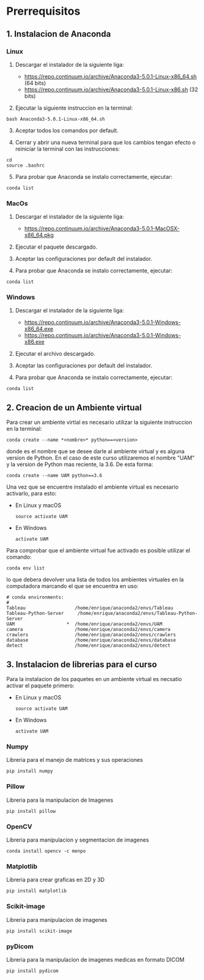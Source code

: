 # Prerrequisitos

## 1. Instalacion de Anaconda

### Linux

1. Descargar el instalador de la siguiente liga:
   - https://repo.continuum.io/archive/Anaconda3-5.0.1-Linux-x86_64.sh (64 bits)
   - https://repo.continuum.io/archive/Anaconda3-5.0.1-Linux-x86.sh (32 bits)

2. Ejecutar la siguiente instruccion en la terminal:
```
bash Anaconda3-5.0.1-Linux-x86_64.sh
```

3. Aceptar todos los comandos por default.

4. Cerrar y abrir una nueva terminal para que los cambios tengan efecto o reiniciar la terminal con las instrucciones:
```
cd
source .bashrc
```

5. Para probar que Anaconda se instalo correctamente, ejecutar:
```
conda list
```

### MacOs

1. Descargar el instalador de la siguiente liga:
   - https://repo.continuum.io/archive/Anaconda3-5.0.1-MacOSX-x86_64.pkg

2. Ejecutar el paquete descargado.

3. Aceptar las configuraciones por default del instalador.

4. Para probar que Anaconda se instalo correctamente, ejecutar:
```
conda list
```

### Windows

1. Descargar el instalador de la siguiente liga:
   - https://repo.continuum.io/archive/Anaconda3-5.0.1-Windows-x86_64.exe
   - https://repo.continuum.io/archive/Anaconda3-5.0.1-Windows-x86.exe

2. Ejecutar el archivo descargado.

3. Aceptar las configuraciones por default del instalador.

4. Para probar que Anaconda se instalo correctamente, ejecutar:
```
conda list
```

## 2. Creacion de un Ambiente virtual

Para crear un ambiente virtial es necesario utilizar la siguiente instruccion en la terminal:
```
conda create --name *<nombre>* python==<version>
```
donde <nombre> es el nombre que se desee darle al ambiente virtual y <version> es alguna version de Python. En el caso de este curso utilizaremos el nombre "UAM" y la version de Python mas reciente, la 3.6. De esta forma:
```
conda create --name UAM python==3.6
```

Una vez que se encuentre instalado el ambiente virtual es necesario activarlo, para esto:
- En Linux y macOS
  ```
  source activate UAM
  ```
- En Windows
  ```
  activate UAM
  ```

Para comprobar que el ambiente virtual fue activado es posible utilizar el comando:
```
conda env list
```
lo que debera devolver una lista de todos los ambientes virtuales en la computadora marcando el que se encuentra en uso:
```
# conda environments:
#
Tableau                  /home/enrique/anaconda2/envs/Tableau
Tableau-Python-Server     /home/enrique/anaconda2/envs/Tableau-Python-Server
UAM                   *  /home/enrique/anaconda2/envs/UAM
camera                   /home/enrique/anaconda2/envs/camera
crawlers                 /home/enrique/anaconda2/envs/crawlers
database                 /home/enrique/anaconda2/envs/database
detect                   /home/enrique/anaconda2/envs/detect
```

## 3. Instalacion de librerias para el curso

Para la instalacion de los paquetes en un ambiente virtual es necsatio activar el paquete primero:
- En Linux y macOS
  ```
  source activate UAM
  ```
- En Windows
  ```
  activate UAM
  ```

### Numpy
Libreria para el manejo de matrices y sus operaciones
```
pip install numpy
```

### Pillow
Libreria para la manipulacion de Imagenes
```
pip install pillow
```

### OpenCV
Libreria para manipulacion y segmentacion de imagenes
```
conda install opencv -c menpo
```

### Matplotlib
Libreria para crear graficas en 2D y 3D
```
pip install matplotlib
```

### Scikit-image
Libreria para manipulacion de imagenes
```
pip install scikit-image
```

### pyDicom
Libreria para la manipulacion de imagenes medicas en formato DICOM
```
pip install pydicom
```
